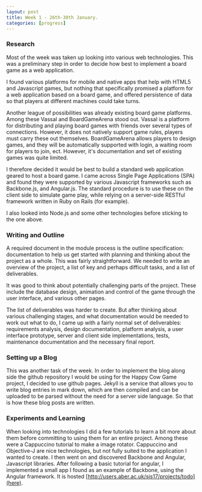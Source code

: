 ```yaml
---
layout: post
title: Week 1 - 26th-30th January.
categories: [progress]
---
```


### Research

Most of the week was taken up looking into various web technologies. This was a preliminary step in order to decide how best to  implement a board game as a web application.

I found various platforms for mobile and native apps that help with HTML5 and Javascript games, but nothing that specifically promised a platform for a web application based on a board game, and offered persistence of data so that players at different machines could take turns.

Another league of possibilities was already existing board game platforms. Among these Vassal and BoardGameArena stood out. Vassal is a platform for distributing and playing board games with friends over several types of connections. However, it does not natively support game rules, players must carry these out themselves. BoardGameArena allows players to design games, and they will be automatically supported with login, a waiting room for players to join, ect. However, it's documentation and set of existing games was quite limited.

I therefore decided it would be best to build a standard web application geared to host a board game. I came across Single Page Applications (SPA) and found they were supported by various Javascript frameworks such as Backbone.js, and Angular.js. The standard procedure is to use these on the client side to simulate game play, while relying on a server-side RESTful framework written in Ruby on Rails (for example).

I also looked into Node.js and some other technologies before sticking to the one above.

### Writing and Outline

A required document in the module process is the outline specification: documentation to help us get started with planning and thinking about the project as a whole. This was fairly straightforward. We needed to write an overview of the project, a list of key and perhaps difficult tasks, and a list of deliverables.

It was good to think about potentially challenging parts of the project. These include the database design, animation and control of the game through the user interface, and various other pages.

The list of deliverables was harder to create. But after thinking about various challenging stages, and what documentation would be needed to work out what to do, I came up with a fairly normal set of deliverables: requirements analysis, design documentation, platform analysis, a user interface prototype, server and client side implementations, tests, maintenance documentation and the necessary final report.

### Setting up a Blog

This was another task of the week. In order to implement the blog along side the github repository I would be using for the Happy Cow Game project, I decided to use github pages. Jekyll is a service that allows you to write blog entries in mark down, which are then compiled and can be uploaded to be parsed without the need for a server side language. So that is how these blog posts are written.

### Experiments and Learning

When looking into technologies I did a few tutorials to learn a bit more about them before committing to using them for an entire project. Among these were a Cappuccino tutorial to make a image rotator. Cappuccino and Objective-J are nice technologies, but not fully suited to the application I wanted to create. I then went on and discovered Backbone and Angular, Javascript libraries. After following a basic tutorial for angular, I implemented a small app I found as an example of Backbone, using the Angular framework. It is hosted [http://users.aber.ac.uk/sis17/projects/todo](here).
